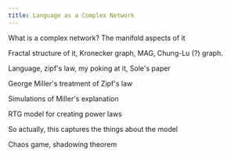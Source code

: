 ```yaml
---
title: Language as a Complex Network
---
```


What is a complex network? The manifold aspects of it

Fractal structure of it, Kronecker graph, MAG, Chung-Lu (?) graph.

Language, zipf's law, my poking at it, Sole's paper

George Miller's treatment of Zipf's law

Simulations of Miller's explanation

RTG model for creating power laws

So actually, this captures the things about the model

Chaos game, shadowing theorem
